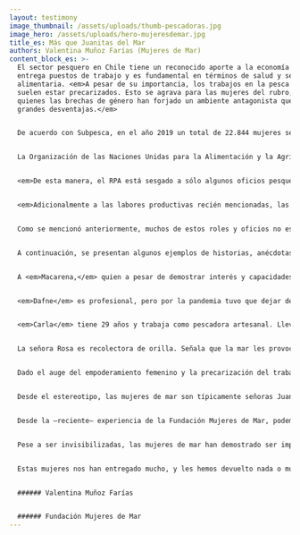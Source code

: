 ```yaml
---
layout: testimony
image_thumbnail: /assets/uploads/thumb-pescadoras.jpg
image_hero: /assets/uploads/hero-mujeresdemar.jpg
title_es: Más que Juanitas del Mar
authors: Valentina Muñoz Farías (Mujeres de Mar)
content_block_es: >-
  El sector pesquero en Chile tiene un reconocido aporte a la economía del país,
  entrega puestos de trabajo y es fundamental en términos de salud y seguridad
  alimentaria. <em>A pesar de su importancia, los trabajos en la pesca artesanal
  suelen estar precarizados. Esto se agrava para las mujeres del rubro, para
  quienes las brechas de género han forjado un ambiente antagonista que genera
  grandes desventajas.</em>


  De acuerdo con Subpesca, en el año 2019 un total de 22.844 mujeres se encontraban inscritas en el Registro de Pesca Artesanal (RPA), lo que corresponde aproximadamente al 24% del total de personas registradas. Sin embargo, sabemos que el RPA no refleja la realidad de la participación de las mujeres en el sector pesquero del país.


  La Organización de las Naciones Unidas para la Alimentación y la Agricultura (FAO), señala que a nivel global la participación directa de las mujeres en la pesca y acuicultura corresponde al 14% del total. Sin embargo, cuando se consideran todas las actividades de la cadena de valor de los recursos pesqueros, es decir, la pre y post-captura, el porcentaje de participación de mujeres asciende a la mitad de la fuerza laboral.


  <em>De esta manera, el RPA está sesgado a sólo algunos oficios pesqueros, invisibilizando, ignorando y desvalorizando la importancia de los oficios y actividades realizadas por mujeres. Algunas de ellas se dedican a la captura de recursos marinos saliendo a pescar en altamar, buceando o recolectando algas y/o mariscos desde la orilla de la playa. Otras –muchas–, participan en las cadenas de valor desde la tierra. Ejecutan oficios complementarios pero indispensables para la captura, el procesamiento y la comercialización de los recursos.</em> Por ejemplo, previo a la captura, encarnan los anzuelos y fabrican y reparan las artes de pesca. En los muelles y caletas se encargan de recibir las capturas, comercializarlas y administrar el trabajo. Limpian y filetean pescados, desconchan moluscos y quitan el caparazón de los crustáceos para posterior transformación y/o venta directa. También se encargan de dar valor agregado a sus productos, charqueando (secado al sol con sal), ahumando, cocinando, o convirtiendo en subproductos como harinas y un sinfín de derivados innovadores (cosméticos, artesanías, suplementos alimenticios, productos gourmet, entre otros). Estos trabajos se han catalogado en algunas regiones como actividades conexas.


  <em>Adicionalmente a las labores productivas recién mencionadas, las mujeres de la mar son responsables de realizar labores reproductivas y administrativas.</em> Cumplen con roles de cuidado doméstico, crianza, apoyo y vigilancia en las comunidades, así como participan activamente en actividades relacionadas a la conservación y el monitoreo de los recursos pesqueros.


  Como se mencionó anteriormente, muchos de estos roles y oficios no están reconocidos. Al ignorar y no reconocer cuantitativamente a las mujeres de mar, se desvalorizan sus labores productivas y reproductivas, invisibilizándolas y dejándolas en desventaja frente a sus compañeros, colegas, familiares y esposos. <em>Además, su baja representación en procesos de toma de decisiones produce sesgos y brechas en las políticas públicas y en los esfuerzos de gestión y manejo de los recursos que extraen, retrocediendo en materias de sustentabilidad y conservación marina.</em>


  A continuación, se presentan algunos ejemplos de historias, anécdotas y experiencias de las mujeres que hemos tenido la oportunidad de conocer a partir del trabajo de la [Fundación Mujeres de Mar](https://mujeresdemar.cl/). Hemos cambiado sus nombres para velar por su privacidad. 


  A <em>Macarena,</em> quien a pesar de demostrar interés y capacidades para ser pescadora artesanal de altura (pesca extractiva en altamar), le fue negado por mucho tiempo el acceso a las embarcaciones sólo por ser mujer. Además, recibía comentarios –indeseados y fuera de lugar– sobre su cuerpo, senos y trasero. Ante esta situación, se disfrazó de hombre, cortó su pelo y se hizo pasar por uno más de ellos para que tomaran en cuenta sus capacidades a pesar de ser mujer. Hoy en día Macarena es una reconocida pescadora de su caleta y tiene su propia embarcación. El trabajo en altamar es probablemente uno de los más duros y sacrificados, además de peligroso. Aún así, las mujeres involucradas en éstos no cuentan con seguros de vida, o previsiones que les permitan acceder dignamente al sistema de salud.


  <em>Dafne</em> es profesional, pero por la pandemia tuvo que dejar de ejercer y, por necesidad, comenzó a trabajar con su padre (buzo) como su asistente. Ahora ella también es buza y aficionada de los videos y fotos submarinas, está encantada con el mar y reconoce el tiempo perdido por no haber entrado antes al agua. Dafne también preside una cooperativa de buzos/as mariscadores/as, pescadores/as artesanales y recolectores/as de orilla en su caleta. El objetivo de esta organización es la reconversión, protección y sustentabilidad de los recursos marinos, y la recuperación de la biodiversidad y de la cultura de la gente de mar. Para ello, buscan el reconocimiento de los pueblos originarios, trabajando colaborativa y estratégicamente con la comunidad indígena del sector y las autoridades regionales.


  <em>Carla</em> tiene 29 años y trabaja como pescadora artesanal. Lleva 4 años ejerciendo este oficio y aún no ha podido incorporarse al sindicato de su caleta por burocracias y exigencias que parecieran ser sólo para ella. A pesar de eso, Carla ha tomado contacto con dirigentas de otras regiones del país y con ellas forma parte de una importante red nacional de mujeres de la pesca artesanal.


  La señora Rosa es recolectora de orilla. Señala que la mar les provoca enfermedades y un rápido deterioro a las personas que trabajan en ella, ya que las condiciones son precarias y no hay suficiente apoyo estatal. Nos cuenta que la mayoría de las mujeres recolectoras no usan traje de buceo, ni tienen implementos adecuados para trabajar en la mar. Usan su propia ropa, por ejemplo, envolviendo sus zapatos de vestir en género o calcetas viejas. Rosa también es dirigenta, pues reconoció irregularidades, malas condiciones laborales y escasez de beneficios para quienes trabajan del mar. Muchas veces lloró de rabia por ser una de las pocas mujeres en un rubro dominado por hombres. Sus compañeros le decían que fuera a lavar loza durante las reuniones. Tuvo que hacerse presente; abrirse camino. Le costó. Llegó a usar gritos y garabatos para hacerse escuchar y respetar. Hoy en día, el respeto prevalece en su organización.


  Dado el auge del empoderamiento femenino y la precarización del trabajo de las mujeres de la pesca artesanal en Chile, en 2019, un grupo de dirigentas lideradas por Sara Garrido (Coliumo) propuso un proyecto de ley que modifica la Ley General de Pesca y Acuicultura (LGPA) para incorporar enfoque de género y reconocer las actividades conexas. El presente año se aprobó la modificación de la LGPA, por lo que se reconocerán –al menos políticamente– a las mujeres que trabajan en la mar.


  Desde el estereotipo, las mujeres de mar son típicamente señoras Juanitas. Tienen entre 30 y 60 años; habitan zonas costeras generalmente rurales; muchas son de bajo nivel socioeconómico y pocas de ellas tienen escolaridad completa. Realizan labores y trabajos que requieren grandes esfuerzos y sacrificios físicos, mentales, familiares, sociales y económicos. Muy comúnmente se iniciaron en los oficios de pesca artesanal por necesidades económicas y de subsistencia. Adquirieron los conocimientos para realizar estos oficios como herencia de sus comunidades, familiares, padres y madres que encontraron anteriormente en la mar sustento para ellos y sus familias.


  Desde la –reciente– experiencia de la Fundación Mujeres de Mar, podemos decir que estas mujeres son mucho más que Juanitas. Traen consigo la fuerza y potencia del mar con la que son capaces de levantar varios kilos sobre sus hombros, caminar por aguas gélidas a pies descalzos y, con sus manos desnudas, mover piedras y recolectar recursos que luego transforman productos de gran valor. Son apasionadas por su trabajo y tienen un gran apego y conexión con la mar. Han sido capaces de organizarse, reconocer problemas y buscar y encontrar soluciones, a nivel individual o colectivo, para sus familias e incluso sus comunidades.


  Pese a ser invisibilizadas, las mujeres de mar han demostrado ser imprescindibles, capaces, pensantes, emprendedoras e innovadoras. Poseen saberes y conocimientos tradicionales de gran valor histórico, patrimonial y ecológico. Son la señorita Viviana, Josefa, Bárbara, Carolina. Son la señora Roxana, Soledad, Rina, Margarita, Vanessa, Gisella, Cecilia, María… Tantos nombres más que Juanita. Cada una de ellas tiene una historia que contar y vivencias personales. Experiencias únicas y valorables por su implacable espíritu de lucha y fuerza innata. Son madres, jefas de hogar, administradoras, dirigentas y lideresas sumamente trabajadoras y esforzadas que pocas veces son reconocidas y que han tenido que enfrentarse a las situaciones más hostiles y adversas, arriesgando sus vidas y poniendo en juego su dignidad, salud y bienestar.


  Estas mujeres nos han entregado mucho, y les hemos devuelto nada o muy poco. Tenemos una gran deuda con ellas.


  ###### Valentina Muñoz Farías


  ###### Fundación Mujeres de Mar
---
```

